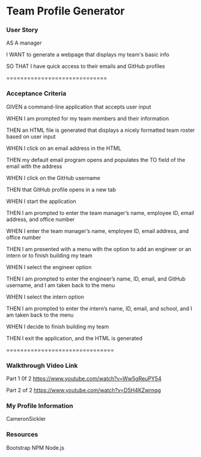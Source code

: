 # Team Profile Generator
 
### User Story
 
AS A manager
 
I WANT to generate a webpage that displays my team's basic info
 
SO THAT I have quick access to their emails and GitHub profiles
 
=============================
 
### Acceptance Criteria
 
GIVEN a command-line application that accepts user input
 
WHEN I am prompted for my team members and their information
 
THEN an HTML file is generated that displays a nicely formatted team roster based on user input
 
WHEN I click on an email address in the HTML
 
THEN my default email program opens and populates the TO field of the email with the address
 
WHEN I click on the GitHub username
 
THEN that GitHub profile opens in a new tab
 
WHEN I start the application
 
THEN I am prompted to enter the team manager’s name, employee ID, email address, and office number
 
WHEN I enter the team manager’s name, employee ID, email address, and office number
 
THEN I am presented with a menu with the option to add an engineer or an intern or to finish building my team
 
WHEN I select the engineer option
 
THEN I am prompted to enter the engineer’s name, ID, email, and GitHub username, and I am taken back to the menu
 
WHEN I select the intern option
 
THEN I am prompted to enter the intern’s name, ID, email, and school, and I am taken back to the menu
 
WHEN I decide to finish building my team
 
THEN I exit the application, and the HTML is generated
 
===============================
 
### Walkthrough Video Link

 Part 1 0f 2
 https://www.youtube.com/watch?v=Ww5gReuPY54

 Part 2 of 2
 https://www.youtube.com/watch?v=D5H4KZwrnqg

### My Profile Information
 
 CameronSickler
 
### Resources
 
 Bootstrap      NPM     Node.js

